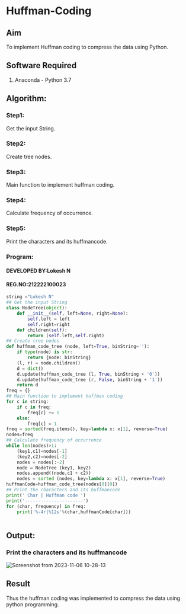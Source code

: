 # Huffman-Coding
## Aim
To implement Huffman coding to compress the data using Python.

## Software Required
1. Anaconda - Python 3.7

## Algorithm:
### Step1:
Get the input String.


### Step2:
Create tree nodes.

### Step3:
Main function to implement huffman coding.
### Step4:

Calculate frequency of occurrence.
### Step5:

Print the characters and its huffmancode.
 
### Program:

#### DEVELOPED BY:Lokesh N
#### REG.NO:212222100023

``` Python
string ="Lokesh N"
## Get the input String
class NodeTree(object):
    def __init__(self, left=None, right=None): 
        self.left = left
        self.right=right
    def children(self):
        return (self.left,self.right)
## Create tree nodes
def huffman_code_tree (node, left=True, binString=''):
    if type(node) is str:
        return {node: binString}
    (l, r) = node.children()
    d = dict()
    d.update(huffman_code_tree (l, True, binString + '0'))
    d.update(huffman_code_tree (r, False, binString + '1'))
    return d
freq = {}
## Main function to implement huffman coding
for c in string:
    if c in freq:
        freq[c] += 1
    else:
        freq[c] = 1
freq = sorted(freq.items(), key=lambda x: x[1], reverse=True)
nodes=freq
## Calculate frequency of occurrence
while len(nodes)>1:
    (key1,c1)=nodes[-1]
    (key2,c2)=nodes[-2]
    nodes = nodes[:-2]
    node = NodeTree (key1, key2)
    nodes.append((node,c1 + c2))
    nodes = sorted (nodes, key=lambda x: x[1], reverse=True)
huffmanCode=huffman_code_tree(nodes[0][0])
## Print the characters and its huffmancode
print(' Char | Huffman code ') 
print('----------------------')
for (char, frequency) in freq:
    print('%-4r|%12s'%(char,huffmanCode[char]))



```
## Output:

### Print the characters and its huffmancode
![Screenshot from 2023-11-06 10-28-13](https://github.com/lokeshnarayanan/HUFFMAN-CODING-/assets/119393019/987af6ed-dd79-417e-b75e-cb6f417db12f)



## Result
Thus the huffman coding was implemented to compress the data using python programming.
